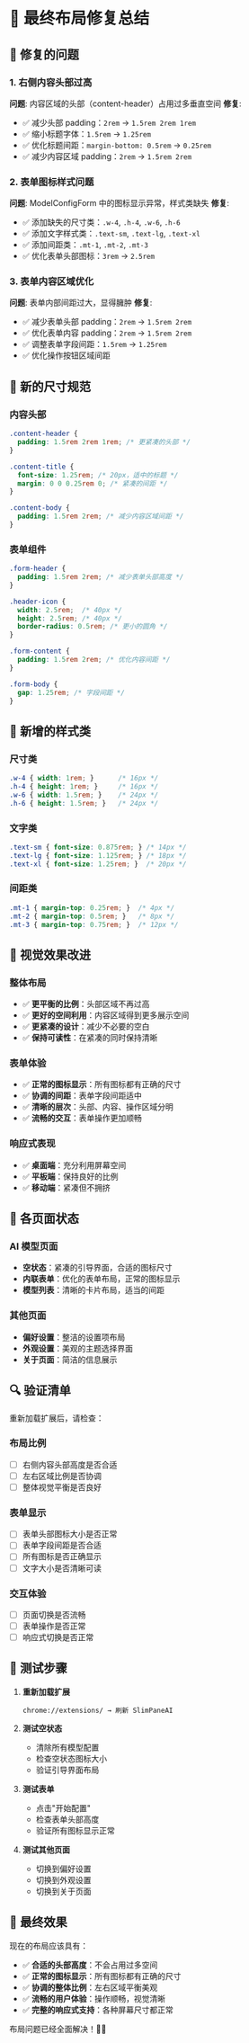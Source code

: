 # 🎯 最终布局修复总结

## 🔧 修复的问题

### 1. 右侧内容头部过高
**问题**: 内容区域的头部（content-header）占用过多垂直空间
**修复**:
- ✅ 减少头部 padding：`2rem` → `1.5rem 2rem 1rem`
- ✅ 缩小标题字体：`1.5rem` → `1.25rem`
- ✅ 优化标题间距：`margin-bottom: 0.5rem` → `0.25rem`
- ✅ 减少内容区域 padding：`2rem` → `1.5rem 2rem`

### 2. 表单图标样式问题
**问题**: ModelConfigForm 中的图标显示异常，样式类缺失
**修复**:
- ✅ 添加缺失的尺寸类：`.w-4`, `.h-4`, `.w-6`, `.h-6`
- ✅ 添加文字样式类：`.text-sm`, `.text-lg`, `.text-xl`
- ✅ 添加间距类：`.mt-1`, `.mt-2`, `.mt-3`
- ✅ 优化表单头部图标：`3rem` → `2.5rem`

### 3. 表单内容区域优化
**问题**: 表单内部间距过大，显得臃肿
**修复**:
- ✅ 减少表单头部 padding：`2rem` → `1.5rem 2rem`
- ✅ 优化表单内容 padding：`2rem` → `1.5rem 2rem`
- ✅ 调整表单字段间距：`1.5rem` → `1.25rem`
- ✅ 优化操作按钮区域间距

## 📏 新的尺寸规范

### 内容头部
```css
.content-header {
  padding: 1.5rem 2rem 1rem; /* 更紧凑的头部 */
}

.content-title {
  font-size: 1.25rem; /* 20px，适中的标题 */
  margin: 0 0 0.25rem 0; /* 紧凑的间距 */
}

.content-body {
  padding: 1.5rem 2rem; /* 减少内容区域间距 */
}
```

### 表单组件
```css
.form-header {
  padding: 1.5rem 2rem; /* 减少表单头部高度 */
}

.header-icon {
  width: 2.5rem;  /* 40px */
  height: 2.5rem; /* 40px */
  border-radius: 0.5rem; /* 更小的圆角 */
}

.form-content {
  padding: 1.5rem 2rem; /* 优化内容间距 */
}

.form-body {
  gap: 1.25rem; /* 字段间距 */
}
```

## 🎨 新增的样式类

### 尺寸类
```css
.w-4 { width: 1rem; }      /* 16px */
.h-4 { height: 1rem; }     /* 16px */
.w-6 { width: 1.5rem; }    /* 24px */
.h-6 { height: 1.5rem; }   /* 24px */
```

### 文字类
```css
.text-sm { font-size: 0.875rem; } /* 14px */
.text-lg { font-size: 1.125rem; } /* 18px */
.text-xl { font-size: 1.25rem; }  /* 20px */
```

### 间距类
```css
.mt-1 { margin-top: 0.25rem; }  /* 4px */
.mt-2 { margin-top: 0.5rem; }   /* 8px */
.mt-3 { margin-top: 0.75rem; }  /* 12px */
```

## 🎯 视觉效果改进

### 整体布局
- ✅ **更平衡的比例**：头部区域不再过高
- ✅ **更好的空间利用**：内容区域得到更多展示空间
- ✅ **更紧凑的设计**：减少不必要的空白
- ✅ **保持可读性**：在紧凑的同时保持清晰

### 表单体验
- ✅ **正常的图标显示**：所有图标都有正确的尺寸
- ✅ **协调的间距**：表单字段间距适中
- ✅ **清晰的层次**：头部、内容、操作区域分明
- ✅ **流畅的交互**：表单操作更加顺畅

### 响应式表现
- ✅ **桌面端**：充分利用屏幕空间
- ✅ **平板端**：保持良好的比例
- ✅ **移动端**：紧凑但不拥挤

## 📱 各页面状态

### AI 模型页面
- **空状态**：紧凑的引导界面，合适的图标尺寸
- **内联表单**：优化的表单布局，正常的图标显示
- **模型列表**：清晰的卡片布局，适当的间距

### 其他页面
- **偏好设置**：整洁的设置项布局
- **外观设置**：美观的主题选择界面
- **关于页面**：简洁的信息展示

## 🔍 验证清单

重新加载扩展后，请检查：

### 布局比例
- [ ] 右侧内容头部高度是否合适
- [ ] 左右区域比例是否协调
- [ ] 整体视觉平衡是否良好

### 表单显示
- [ ] 表单头部图标大小是否正常
- [ ] 表单字段间距是否合适
- [ ] 所有图标是否正确显示
- [ ] 文字大小是否清晰可读

### 交互体验
- [ ] 页面切换是否流畅
- [ ] 表单操作是否正常
- [ ] 响应式切换是否正常

## 🚀 测试步骤

1. **重新加载扩展**
   ```
   chrome://extensions/ → 刷新 SlimPaneAI
   ```

2. **测试空状态**
   - 清除所有模型配置
   - 检查空状态图标大小
   - 验证引导界面布局

3. **测试表单**
   - 点击"开始配置"
   - 检查表单头部高度
   - 验证所有图标显示正常

4. **测试其他页面**
   - 切换到偏好设置
   - 切换到外观设置
   - 切换到关于页面

## 🎉 最终效果

现在的布局应该具有：

- ✅ **合适的头部高度**：不会占用过多空间
- ✅ **正常的图标显示**：所有图标都有正确的尺寸
- ✅ **协调的整体比例**：左右区域平衡美观
- ✅ **流畅的用户体验**：操作顺畅，视觉清晰
- ✅ **完整的响应式支持**：各种屏幕尺寸都正常

布局问题已经全面解决！🎨✨
